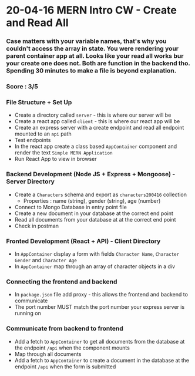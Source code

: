 # 20-04-16 MERN Intro CW - Create and Read All

### Case matters with your variable names, that's why you couldn't access the array in state. You were rendering your parent container app at all. Looks like your read all works bur your create one does not. Both are function in the backend tho. Spending 30 minutes to make a file is beyond explanation.

### Score : 3/5

### File Structure + Set Up
- Create a directory called `server` - this is where our server will be 
- Create a react app called `client` - this is where our react app will be
- Create an express server with a create endpoint and read all endpoint mounted to an `api` path
- Test endpoints
- In the react app create a class based `AppContainer` component and render the text `Simple MERN Application`
- Run React App to view in browser

### Backend Development (Node JS + Express + Mongoose) - Server Directory
- Create a `Characters` schema and export as `characters200416` collection
    - Properties : name (string), gender (string), age (number)
- Connect to Mongo Database in entry point file
- Create a new document in your database at the correct end point
- Read all documents from your database at at the correct end point
- Check in postman

### Fronted Development (React + API) - Client Directory
- In `AppContainer` display a form with fields `Character Name`, `Character Gender` and `Character Age`
- In `AppContainer` map through an array of character objects in a div

### Connecting the frontend and backend
- In `package.json` file add proxy - this allows the frontend and backend to communicate
- The port number MUST match the port number your express server is running on

### Communicate from backend to frontend
- Add a fetch to `AppContainer` to get all documents from the database at the endpoint `/api` when the component mounts
- Map through all documents
- Add a fetch to `AppContainer` to create a document in the database at the endpoint `/api` when the form is submitted
